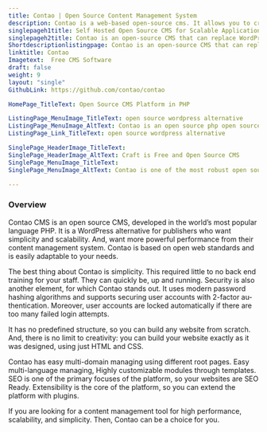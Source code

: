 ```yaml
---
title: Contao | Open Source Content Management System
description: Contao is a web-based open-source cms. It allows you to create professional websites and scalable web applications without any complexity.
singlepageh1title: Self Hosted Open Source CMS for Scalable Applications
singlepageh2title: Contao is an open-source CMS that can replace WordPress, Joomla, or Drupal because of its simplicity and scalability.
Shortdescriptionlistingpage: Contao is an open-source CMS that can replace WordPress, Joomla, or Drupal because of its simplicity and scalability.
linktitle: Contao
Imagetext:  Free CMS Software 
draft: false
weight: 9
layout: "single"
GithubLink: https://github.com/contao/contao

HomePage_TitleText: Open Source CMS Platform in PHP

ListingPage_MenuImage_TitleText: open source wordpress alternative
ListingPage_MenuImage_AltText: Contao is an open source php open source wordpress alternative
ListingPage_Link_TitleText: open source wordpress alternative

SinglePage_HeaderImage_TitleText: 
SinglePage_HeaderImage_AltText: Craft is Free and Open Source CMS
SinglePage_MenuImage_TitleText: 
SinglePage_MenuImage_AltText: Contao is one of the most robust open source CMS.

---
```


### **Overview**

Contao CMS is an open source CMS, developed in the world’s most popular language PHP. It is a WordPress alternative for publishers who want simplicity and scalability. And, want more powerful performance from their content management system. Con­tao is based on open web stan­dards and is eas­i­ly adapt­able to your needs.

The best thing about Contao is simplicity. This required little to no back end training for your staff. They can quickly be, up and running. Security is also another element, for which Contao stands out. It us­es mod­ern pass­word hash­ing al­go­rithms and sup­ports se­cur­ing us­er ac­counts with 2-fac­tor au­then­ti­ca­tion. More­over, us­er ac­counts are locked au­to­mat­i­cal­ly if there are too many failed lo­gin at­tempts.

It has no predefined structure, so you can build any website from scratch. And, there is no limit to creativity: you can build your website exactly as it was designed, using just HTML and CSS.

Contao has easy multi-domain managing using different root pages. Easy multi-language managing, Highly customizable modules through templates. SEO is one of the primary focuses of the platform, so your websites are SEO Ready. Extensibility is the core of the platform, so you can extend the platform with plugins.

If you are looking for a content management tool for high performance, scalability, and simplicity. Then, Contao can be a choice for you.
